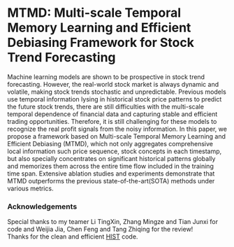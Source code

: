 # MTMD: Multi-scale Temporal Memory Learning and Efficient Debiasing Framework for Stock Trend Forecasting

Machine learning models are shown to be prospective in stock trend forecasting. However, the real-world stock market is always dynamic and volatile, making stock trends stochastic and unpredictable. Previous models use temporal information lysing in historical stock price patterns to predict the future stock trends, there are still difficulties with the multi-scale temporal dependence of financial data and capturing stable and efficient trading opportunities. Therefore, it is still challenging for these models to recognize the real profit signals from the noisy information. In this paper, we propose a framework based on Multi-scale Temporal Memory Learning and Efficient Debiasing (MTMD), which not only aggregates comprehensive local information such price sequence, stock concepts in each timestamp, but also specially concentrates on significant historical patterns globally and memorizes them across the entire time flow included in the training time span. Extensive ablation studies and experiments demonstrate that MTMD outperforms the previous state-of-the-art(SOTA) methods under various metrics. 


### Acknowledgements
Special thanks to my teamer Li TingXin, Zhang Mingze and Tian Junxi for code and Weijia Jia, Chen Feng and Tang Zhiqing for the review!  
Thanks for the clean and efficient [HIST](https://github.com/Wentao-Xu/HIST) code.  

